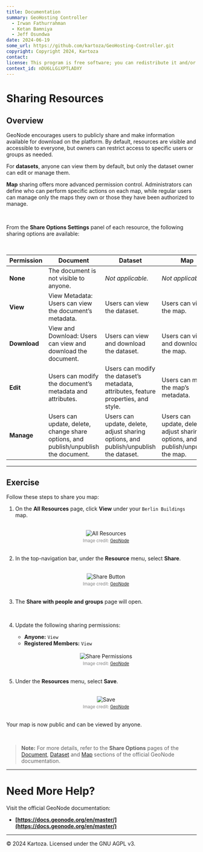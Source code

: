 ```yaml
---
title: Documentation
summary: GeoHosting Controller
  - Irwan Fathurrahman
  - Ketan Bamniya
  - Jeff Osundwa
date: 2024-06-19
some_url: https://github.com/kartoza/GeoHosting-Controller.git
copyright: Copyright 2024, Kartoza
contact:
license: This program is free software; you can redistribute it and/or modify it under the terms of the GNU Affero General Public License as published by the Free Software Foundation; either version 3 of the License, or (at your option) any later version.
context_id: nDU6LLGiXPTLADXY
---
```


# Sharing Resources

## Overview

GeoNode encourages users to publicly share and make information available for download on the platform. By default, resources are visible and accessible to everyone, but owners can restrict access to specific users or groups as needed.

For **datasets**, anyone can view them by default, but only the dataset owner can edit or manage them.

**Map** sharing offers more advanced permission control. Administrators can define who can perform specific actions on each map, while regular users can manage only the maps they own or those they have been authorized to manage.

<br>

From the **Share Options Settings** panel of each resource, the following sharing options are available:

<br>

| **Permission** | **Document**                                                                        | **Dataset**                                                                          | **Map**                                                                          |
| -------------- | ----------------------------------------------------------------------------------- | ------------------------------------------------------------------------------------ | -------------------------------------------------------------------------------- |
| **None**     | The document is not visible to anyone.                                              | *Not applicable.*                                                                    | *Not applicable.*                                                                |
| **View**     | View Metadata: Users can view the document’s metadata.                              | Users can view the dataset.                                                          | Users can view the map.                                                          |
| **Download** | View and Download: Users can view and download the document.                        | Users can view and download the dataset.                                             | Users can view and download the map.                                             |
| **Edit**     | Users can modify the document’s metadata and attributes.                            | Users can modify the dataset’s metadata, attributes, feature properties, and style.  | Users can modify the map’s metadata.                                             |
| **Manage**   | Users can update, delete, change share options, and publish/unpublish the document. | Users can update, delete, adjust sharing options, and publish/unpublish the dataset. | Users can update, delete, adjust sharing options, and publish/unpublish the map. |

---

## Exercise

Follow these steps to share you map:

1. On the **All Resources** page, click **View** under your `Berlin Buildings` map.

     <br>

     <div style="text-align: center;">
      <img src="../../img/geonode-img-28.png" alt="All Resources" width=auto>
      <div style="font-size: 0.8em; color: gray; margin-top: 4px;">
      Image credit: <a href="https://geonode.org/" target="_blank">GeoNode</a>
      </div>
     </div>

     <br>

2. In the top-navigation bar, under the **Resource** menu, select **Share**.

     <br>

     <div style="text-align: center;">
      <img src="../../img/geonode-img-29.png" alt="Share Button" width=auto>
      <div style="font-size: 0.8em; color: gray; margin-top: 4px;">
      Image credit: <a href="https://geonode.org/" target="_blank">GeoNode</a>
      </div>
     </div>

     <br>

3. The **Share with people and groups** page will open.

     <br>

4. Update the following sharing permissions:

     - **Anyone:** `View`
     - **Registered Members:** `View`

     <br>

     <div style="text-align: center;">
      <img src="../../img/geonode-img-30.png" alt="Share Permissions" width=auto>
      <div style="font-size: 0.8em; color: gray; margin-top: 4px;">
      Image credit: <a href="https://geonode.org/" target="_blank">GeoNode</a>
      </div>
     </div>

     <br>

5. Under the **Resources** menu, select **Save**.

     <br>

     <div style="text-align: center;">
      <img src="../../img/geonode-img-31.png" alt="Save" width=auto>
      <div style="font-size: 0.8em; color: gray; margin-top: 4px;">
      Image credit: <a href="https://geonode.org/" target="_blank">GeoNode</a>
      </div>
     </div>

     <br>

Your map is now public and can be viewed by anyone.

<br>

> **Note:** For more details, refer to the **Share Options** pages of the [Document](https://docs.geonode.org/en/master/usage/managing_documents/document_permissions.html#share-options), [Dataset](https://docs.geonode.org/en/master/usage/managing_datasets/dataset_permissions.html#share-options) and [Map](https://docs.geonode.org/en/master/usage/managing_maps/map_permissions.html#share-options) sections of the official GeoNode documentation.

---

# Need More Help?

Visit the official GeoNode documentation:

- **[https://docs.geonode.org/en/master/](https://docs.geonode.org/en/master/)**

---

© 2024 Kartoza. Licensed under the GNU AGPL v3.
